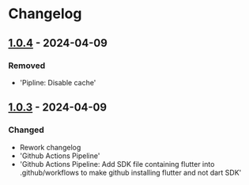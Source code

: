 # Changelog

## [1.0.4] - 2024-04-09

### Removed

- 'Pipline: Disable cache'

## [1.0.3] - 2024-04-09

### Changed

- Rework changelog
- 'Github Actions Pipeline'
- 'Github Actions Pipeline: Add SDK file containing flutter into .github/workflows to make github installing flutter and not dart SDK'

[1.0.4]: https://github.com/inlavigo/gg_periodic_timer/compare/1.0.3...1.0.4
[1.0.3]: https://github.com/inlavigo/gg_periodic_timer/tag/%tag
